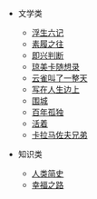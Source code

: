 - 文学类

    - [浮生六记](books/fushengliuji.md "浮生六记")
    - [素履之往](books/sulvzhiwanag.md "素履之往")
    - [即兴判断](books/jixingpanduan.md "即兴判断")
    - [琼美卡随想录](books/qiongmeikasuixianglu.md "琼美卡随想录")
    - [云雀叫了一整天](books/yunquejiaoleyizhengtian.md "云雀叫了一整天")
    - [写在人生边上](books/xiezairenshengbianshang.md "写在人生边上")
    - [围城](books/weicheng.md "围城")
    - [百年孤独](books/bainiangudu.md "百年孤独")
    - [活着](books/huozhe.md "活着")
    - [卡拉马佐夫兄弟](books/kalamazuofuxiongdi.md "卡拉马佐夫兄弟")

- 知识类

    - [人类简史](books/renleijianshi.md "人类简史")
    - [幸福之路](books/xingfuzhilu.md "幸福之路")
